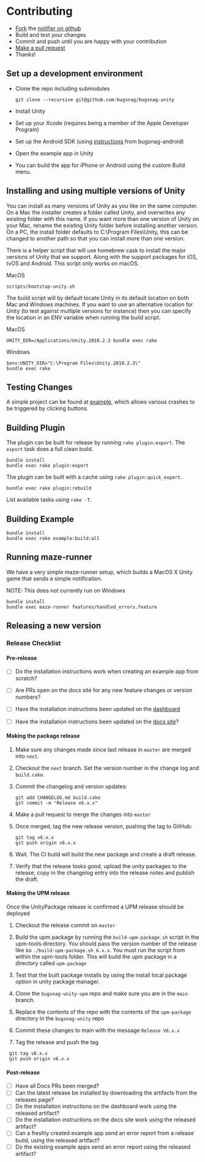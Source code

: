 
# Contributing

- [Fork](https://help.github.com/articles/fork-a-repo) the [notifier on github](https://github.com/bugsnag/bugsnag-android)
- Build and test your changes
- Commit and push until you are happy with your contribution
- [Make a pull request](https://help.github.com/articles/using-pull-requests)
- Thanks!

## Set up a development environment

- Clone the repo including submodules

    ```
    git clone --recursive git@github.com:bugsnag/bugsnag-unity
    ```

- Install Unity
- Set up your Xcode (requires being a member of the Apple Developer Program)
- Set up the Android SDK (using [instructions](https://github.com/bugsnag/bugsnag-android/blob/master/CONTRIBUTING.md) from bugsnag-android)
- Open the example app in Unity
- You can build the app for iPhone or Android using the custom Build menu.

## Installing and using multiple versions of Unity

You can install as many versions of Unity as you like on the same computer. On a Mac the installer creates a folder 
called Unity, and overwrites any existing folder with this name. If you want more than one version of Unity on your Mac, 
rename the existing Unity folder before installing another version. On a PC, the install folder defaults to 
C:\Program Files\Unity, this can be changed to another path so that you can install more than one version.

There is a helper script that will use homebrew cask to install the major versions of Unity that we support. Along with 
the support packages for iOS, tvOS and Android. This script only works on macOS.

MacOS
```
scripts/bootstap-unity.sh
```

The build script will by default locate Unity in its default location on both Mac and Windows machines. If you want to 
use an alternative location for Unity (to test against multiple versions for instance) then you can specify the location 
in an ENV variable when running the build script.

MacOS
```
UNITY_DIR=/Applications/Unity.2018.2.3 bundle exec rake
```

Windows
```
$env:UNITY_DIR="C:\Program Files\Unity.2018.2.3\"
bundle exec rake
```

## Testing Changes

A simple project can be found at [example](https://github.com/bugsnag/bugsnag-unity/blob/master/example), which allows 
various crashes to be triggered by clicking buttons.

## Building Plugin

The plugin can be built for release by running `rake plugin:export`. The
`export` task does a full clean build.

```
bundle install
bundle exec rake plugin:export
```

The plugin can be built with a cache using `rake plugin:quick_export`.

```
bundle exec rake plugin:rebuild
```

List available tasks using `rake -T`.

## Building Example

```
bundle install
bundle exec rake example:build:all
```

## Running maze-runner

We have a very simple maze-runner setup, which builds a MacOS X Unity game that sends a simple notification.

NOTE: This does not currently run on Windows

```
bundle install
bundle exec maze-runner features/handled_errors.feature
```

## Releasing a new version

### Release Checklist

#### Pre-release

- [ ] Do the installation instructions work when creating an example app from scratch?
- [ ] Are PRs open on the docs site for any new feature changes or version numbers?
- [ ] Have the installation instructions been updated on the [dashboard](https://github.com/bugsnag/bugsnag-website/tree/master/app/views/dashboard/projects/install)
- [ ] Have the installation instructions been updated on the [docs site](https://github.com/bugsnag/docs.bugsnag.com)?


#### Making the package release

1. Make sure any changes made since last release in `master` are merged into `next`.

2. Checkout the `next` branch. Set the version number in the change log and `build.cake`.

3. Commit the changelog and version updates:

    ```
    git add CHANGELOG.md build.cake
    git commit -m "Release v6.x.x"
    ```
4. Make a pull request to merge the changes into `master`

5. Once merged, tag the new release version, pushing the tag to GitHub:

   ```
   git tag v6.x.x
   git push origin v6.x.x
   ```

6. Wait. The CI build will build the new package and create a draft release.

7. Verify that the release looks good, upload the unity packages to the release, copy in the changelog entry into the release notes and publish the draft.

#### Making the UPM release

Once the UnityPackage release is confirmed a UPM release should be deployed

1. Checkout the release commit on `master`

2. Build the upm package by running the `build-upm-package.sh` script in the upm-tools directory. You should pass the version number of the release like so `./build-upm-package.sh 6.x.x`. You must run the script from within the upm-tools folder. This will build the upm package in a directory called `upm-package`

3. Test that the built package installs by using the install local package option in unity package manager.

4. Clone the `bugsnag-unity-upm` repo and make sure you are in the `main` branch.

5. Replace the contents of the repo with the contents of the `upm-package` directory in the `bugsnag-unity` repo
6. Commit these changes to main with the message `Release V6.x.x`
7. Tag the release and push the tag
  ```
   git tag v6.x.x
   git push origin v6.x.x
   ```
#### Post-release

- [ ] Have all Docs PRs been merged?
- [ ] Can the latest release be installed by downloading the artifacts from the releases page?
- [ ] Do the installation instructions on the dashboard work using the released artifact?
- [ ] Do the installation instructions on the docs site work using the released artifact?
- [ ] Can a freshly created example app send an error report from a release build, using the released artifact?
- [ ] Do the existing example apps send an error report using the released artifact?
